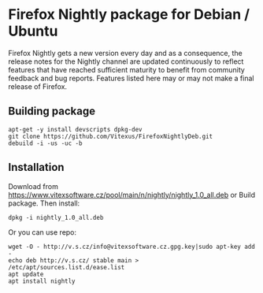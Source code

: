 Firefox Nightly package for Debian / Ubuntu
===========================================

Firefox Nightly gets a new version every day and as a consequence, the release notes for the Nightly channel are updated continuously to reflect features that have reached sufficient maturity to benefit from community feedback and bug reports. Features listed here may or may not make a final release of Firefox.

Building package
----------------

    apt-get -y install devscripts dpkg-dev
    git clone https://github.com/Vitexus/FirefoxNightlyDeb.git
    debuild -i -us -uc -b


Installation
------------

Download from https://www.vitexsoftware.cz/pool/main/n/nightly/nightly_1.0_all.deb or Build package. Then install:

    dpkg -i nightly_1.0_all.deb


Or you can use repo:

    wget -O - http://v.s.cz/info@vitexsoftware.cz.gpg.key|sudo apt-key add -
    echo deb http://v.s.cz/ stable main > /etc/apt/sources.list.d/ease.list
    apt update
    apt install nightly

